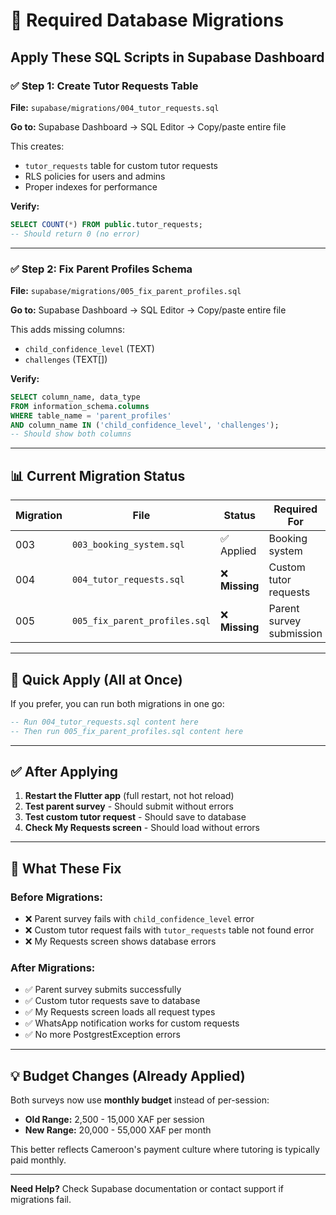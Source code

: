 # 🚨 Required Database Migrations

## Apply These SQL Scripts in Supabase Dashboard

### ✅ **Step 1: Create Tutor Requests Table**

**File:** `supabase/migrations/004_tutor_requests.sql`

**Go to:** Supabase Dashboard → SQL Editor → Copy/paste entire file

This creates:
- `tutor_requests` table for custom tutor requests
- RLS policies for users and admins
- Proper indexes for performance

**Verify:**
```sql
SELECT COUNT(*) FROM public.tutor_requests;
-- Should return 0 (no error)
```

---

### ✅ **Step 2: Fix Parent Profiles Schema**

**File:** `supabase/migrations/005_fix_parent_profiles.sql`

**Go to:** Supabase Dashboard → SQL Editor → Copy/paste entire file

This adds missing columns:
- `child_confidence_level` (TEXT)
- `challenges` (TEXT[])

**Verify:**
```sql
SELECT column_name, data_type 
FROM information_schema.columns 
WHERE table_name = 'parent_profiles' 
AND column_name IN ('child_confidence_level', 'challenges');
-- Should show both columns
```

---

## 📊 Current Migration Status

| Migration | File | Status | Required For |
|-----------|------|--------|--------------|
| 003 | `003_booking_system.sql` | ✅ Applied | Booking system |
| 004 | `004_tutor_requests.sql` | ❌ **Missing** | Custom tutor requests |
| 005 | `005_fix_parent_profiles.sql` | ❌ **Missing** | Parent survey submission |

---

## 🔧 Quick Apply (All at Once)

If you prefer, you can run both migrations in one go:

```sql
-- Run 004_tutor_requests.sql content here
-- Then run 005_fix_parent_profiles.sql content here
```

---

## ✅ After Applying

1. **Restart the Flutter app** (full restart, not hot reload)
2. **Test parent survey** - Should submit without errors
3. **Test custom tutor request** - Should save to database
4. **Check My Requests screen** - Should load without errors

---

## 🎯 What These Fix

### Before Migrations:
- ❌ Parent survey fails with `child_confidence_level` error
- ❌ Custom tutor request fails with `tutor_requests` table not found error
- ❌ My Requests screen shows database errors

### After Migrations:
- ✅ Parent survey submits successfully
- ✅ Custom tutor requests save to database
- ✅ My Requests screen loads all request types
- ✅ WhatsApp notification works for custom requests
- ✅ No more PostgrestException errors

---

## 💡 Budget Changes (Already Applied)

Both surveys now use **monthly budget** instead of per-session:

- **Old Range:** 2,500 - 15,000 XAF per session
- **New Range:** 20,000 - 55,000 XAF per month

This better reflects Cameroon's payment culture where tutoring is typically paid monthly.

---

**Need Help?** Check Supabase documentation or contact support if migrations fail.

